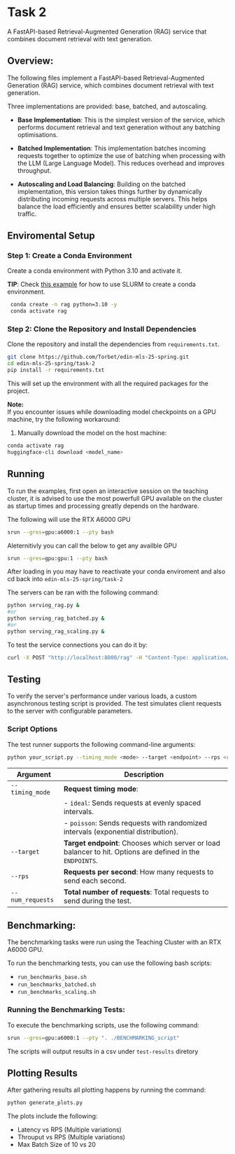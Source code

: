 # Task 2
A FastAPI-based Retrieval-Augmented Generation (RAG) service that combines document retrieval with text generation.

## Overview:
The following files implement a FastAPI-based Retrieval-Augmented Generation (RAG) service, which combines document retrieval with text generation.

Three implementations are provided: base, batched, and autoscaling.

- **Base Implementation**: This is the simplest version of the service, which performs document retrieval and text generation without any batching optimisations.

- **Batched Implementation**: This implementation batches incoming requests together to optimize the use of batching when processing with the LLM (Large Language Model). This reduces overhead and improves throughput.

- **Autoscaling and Load Balancing**: Building on the batched implementation, this version takes things further by dynamically distributing incoming requests across multiple servers. This helps balance the load efficiently and ensures better scalability under high traffic.

## Enviromental Setup
### Step 1: Create a Conda Environment

Create a conda environment with Python 3.10 and activate it.

   **TIP**: Check [this example](https://github.com/ServerlessLLM/ServerlessLLM/blob/main/docs/stable/getting_started/slurm_setup.md) for how to use SLURM to create a conda environment.

```bash
 conda create -n rag python=3.10 -y
 conda activate rag
```
### Step 2: Clone the Repository and Install Dependencies
Clone the repository and install the dependencies from ```requirements.txt```.

```bash
git clone https://github.com/Torbet/edin-mls-25-spring.git
cd edin-mls-25-spring/task-2
pip install -r requirements.txt
```
This will set up the environment with all the required packages for the project.

**Note:**  
If you encounter issues while downloading model checkpoints on a GPU machine, try the following workaround:  

1. Manually download the model on the host machine:  

```bash
conda activate rag
huggingface-cli download <model_name>
```

## Running

To run the examples, first open an interactive session on the teaching cluster, it is advised to use the most powerfull GPU available on the cluster as startup times and processing greatly depends on the hardware.

The following will use the RTX A6000 GPU
```bash
srun --gres=gpu:a6000:1 --pty bash
```
Aleternitivly you can call the below to get any availble GPU
```bash
srun --gres=gpu:gpu:1 --pty bash
```
After loading in you may have to reactivate your conda enviroment and also cd back into ```edin-mls-25-spring/task-2```

The servers can be ran with the following command:

```bash
python serving_rag.py &
#or
python serving_rag_batched.py &
#or
python serving_rag_scaling.py &
```
To test the service connections you can do it by:

```bash
curl -X POST "http://localhost:8000/rag" -H "Content-Type: application/json" -d '{"query": "Which animals can hover in the air?"}'
```

## Testing

To verify the server's performance under various loads, a custom asynchronous testing script is provided. The test simulates client requests to the server with configurable parameters.

### Script Options

The test runner supports the following command-line arguments:

```bash
python your_script.py --timing_mode <mode> --target <endpoint> --rps <rate> --num_requests <count>
```
| Argument         | Description                                                                                                 |
|------------------|-------------------------------------------------------------------------------------------------------------|
| `--timing_mode`  | **Request timing mode**:                                                                                     |
|                  | - `ideal`: Sends requests at evenly spaced intervals.                                                       |
|                  | - `poisson`: Sends requests with randomized intervals (exponential distribution).                           |
| `--target`       | **Target endpoint**: Chooses which server or load balancer to hit. Options are defined in the `ENDPOINTS`. |
| `--rps`          | **Requests per second**: How many requests to send each second.                                             |
| `--num_requests` | **Total number of requests**: Total requests to send during the test.                                       |



## Benchmarking:

The benchmarking tasks were run using the Teaching Cluster with an RTX A6000 GPU.

To run the benchmarking tests, you can use the following bash scripts:

- `run_benchmarks_base.sh`
- `run_benchmarks_batched.sh`
- `run_benchmarks_scaling.sh`

### Running the Benchmarking Tests:

To execute the benchmarking scripts, use the following command:

```bash
srun --gres=gpu:a6000:1 --pty ". ./BENCHMARKING_script"
```

The scripts will output results in a csv under ```test-results``` diretory

## Plotting Results
After gathering results all plotting happens by running the command:
```bash
python generate_plots.py
```

The plots include the following:
  - Latency vs RPS (Multiple variations)
  - Throuput vs RPS (Multiple variations)
  - Max Batch Size of 10 vs 20
    






